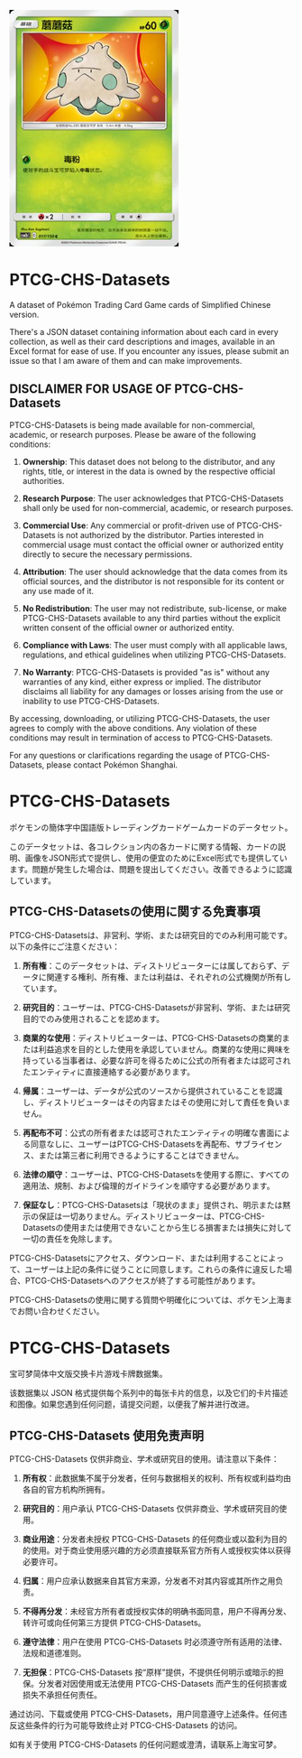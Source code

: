 ![The Brave Shroomish!](/img/11/28.jpg)

# PTCG-CHS-Datasets

A dataset of Pokémon Trading Card Game cards of Simplified Chinese version.

There's a JSON dataset containing information about each card in every collection, as well as their card descriptions and images, available in an Excel format for ease of use. If you encounter any issues, please submit an issue so that I am aware of them and can make improvements.

## DISCLAIMER FOR USAGE OF PTCG-CHS-Datasets

PTCG-CHS-Datasets is being made available for non-commercial, academic, or research purposes. Please be aware of the following conditions:

1. **Ownership**: This dataset does not belong to the distributor, and any rights, title, or interest in the data is owned by the respective official authorities.

2. **Research Purpose**: The user acknowledges that PTCG-CHS-Datasets shall only be used for non-commercial, academic, or research purposes.

3. **Commercial Use**: Any commercial or profit-driven use of PTCG-CHS-Datasets is not authorized by the distributor. Parties interested in commercial usage must contact the official owner or authorized entity directly to secure the necessary permissions.

4. **Attribution**: The user should acknowledge that the data comes from its official sources, and the distributor is not responsible for its content or any use made of it.

4. **No Redistribution**: The user may not redistribute, sub-license, or make PTCG-CHS-Datasets available to any third parties without the explicit written consent of the official owner or authorized entity.

5. **Compliance with Laws**: The user must comply with all applicable laws, regulations, and ethical guidelines when utilizing PTCG-CHS-Datasets.

6. **No Warranty**: PTCG-CHS-Datasets is provided "as is" without any warranties of any kind, either express or implied. The distributor disclaims all liability for any damages or losses arising from the use or inability to use PTCG-CHS-Datasets.

By accessing, downloading, or utilizing PTCG-CHS-Datasets, the user agrees to comply with the above conditions. Any violation of these conditions may result in termination of access to PTCG-CHS-Datasets.

For any questions or clarifications regarding the usage of PTCG-CHS-Datasets, please contact Pokémon Shanghai.

# PTCG-CHS-Datasets

ポケモンの簡体字中国語版トレーディングカードゲームカードのデータセット。

このデータセットは、各コレクション内の各カードに関する情報、カードの説明、画像をJSON形式で提供し、使用の便宜のためにExcel形式でも提供しています。問題が発生した場合は、問題を提出してください。改善できるように認識しています。

## PTCG-CHS-Datasetsの使用に関する免責事項

PTCG-CHS-Datasetsは、非営利、学術、または研究目的でのみ利用可能です。以下の条件にご注意ください：

1. **所有権**：このデータセットは、ディストリビューターには属しておらず、データに関連する権利、所有権、または利益は、それぞれの公式機関が所有しています。

2. **研究目的**：ユーザーは、PTCG-CHS-Datasetsが非営利、学術、または研究目的でのみ使用されることを認めます。

3. **商業的な使用**：ディストリビューターは、PTCG-CHS-Datasetsの商業的または利益追求を目的とした使用を承認していません。商業的な使用に興味を持っている当事者は、必要な許可を得るために公式の所有者または認可されたエンティティに直接連絡する必要があります。

4. **帰属**：ユーザーは、データが公式のソースから提供されていることを認識し、ディストリビューターはその内容またはその使用に対して責任を負いません。

5. **再配布不可**：公式の所有者または認可されたエンティティの明確な書面による同意なしに、ユーザーはPTCG-CHS-Datasetsを再配布、サブライセンス、または第三者に利用できるようにすることはできません。

6. **法律の順守**：ユーザーは、PTCG-CHS-Datasetsを使用する際に、すべての適用法、規制、および倫理的ガイドラインを順守する必要があります。

7. **保証なし**：PTCG-CHS-Datasetsは「現状のまま」提供され、明示または黙示の保証は一切ありません。ディストリビューターは、PTCG-CHS-Datasetsの使用または使用できないことから生じる損害または損失に対して一切の責任を免除します。

PTCG-CHS-Datasetsにアクセス、ダウンロード、または利用することによって、ユーザーは上記の条件に従うことに同意します。これらの条件に違反した場合、PTCG-CHS-Datasetsへのアクセスが終了する可能性があります。

PTCG-CHS-Datasetsの使用に関する質問や明確化については、ポケモン上海までお問い合わせください。

# PTCG-CHS-Datasets

宝可梦简体中文版交换卡片游戏卡牌数据集。

该数据集以 JSON 格式提供每个系列中的每张卡片的信息，以及它们的卡片描述和图像。如果您遇到任何问题，请提交问题，以便我了解并进行改进。

## PTCG-CHS-Datasets 使用免责声明

PTCG-CHS-Datasets 仅供非商业、学术或研究目的使用。请注意以下条件：

1. **所有权**：此数据集不属于分发者，任何与数据相关的权利、所有权或利益均由各自的官方机构所拥有。

2. **研究目的**：用户承认 PTCG-CHS-Datasets 仅供非商业、学术或研究目的使用。

3. **商业用途**：分发者未授权 PTCG-CHS-Datasets 的任何商业或以盈利为目的的使用。对于商业使用感兴趣的方必须直接联系官方所有人或授权实体以获得必要许可。

4. **归属**：用户应承认数据来自其官方来源，分发者不对其内容或其所作之用负责。

5. **不得再分发**：未经官方所有者或授权实体的明确书面同意，用户不得再分发、转许可或向任何第三方提供 PTCG-CHS-Datasets。

6. **遵守法律**：用户在使用 PTCG-CHS-Datasets 时必须遵守所有适用的法律、法规和道德准则。

7. **无担保**：PTCG-CHS-Datasets 按“原样”提供，不提供任何明示或暗示的担保。分发者对因使用或无法使用 PTCG-CHS-Datasets 而产生的任何损害或损失不承担任何责任。

通过访问、下载或使用 PTCG-CHS-Datasets，用户同意遵守上述条件。任何违反这些条件的行为可能导致终止对 PTCG-CHS-Datasets 的访问。

如有关于使用 PTCG-CHS-Datasets 的任何问题或澄清，请联系上海宝可梦。